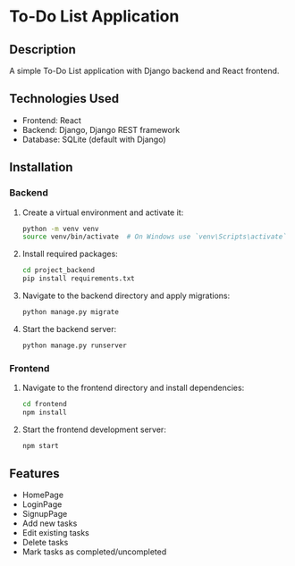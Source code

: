 # To-Do List Application

## Description
A simple To-Do List application with Django backend and React frontend.

## Technologies Used
- Frontend: React
- Backend: Django, Django REST framework
- Database: SQLite (default with Django)

## Installation

### Backend
1. Create a virtual environment and activate it:
   ```bash
   python -m venv venv
   source venv/bin/activate  # On Windows use `venv\Scripts\activate`

2. Install required packages:

   ```bash
   cd project_backend
   pip install requirements.txt

3. Navigate to the backend directory and apply migrations:

   ```bash
   python manage.py migrate

4. Start the backend server:

   ```bash
   python manage.py runserver

### Frontend

1. Navigate to the frontend directory and install dependencies:

   ```bash
   cd frontend
   npm install

2. Start the frontend development server:

   ```bash
   npm start

## Features

* HomePage
* LoginPage
* SignupPage
* Add new tasks
* Edit existing tasks
* Delete tasks
* Mark tasks as completed/uncompleted
